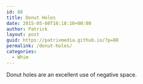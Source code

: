 ```yaml
---
id: 88
title: Donut Holes
date: 2015-05-08T16:18:10+00:00
author: Patrick
layout: post
guid: https://patrixmedia.github.io/?p=88
permalink: /donut-holes/
categories:
  - Whim
---
```

Donut holes are an excellent use of negative space.